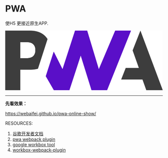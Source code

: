 # PWA

使H5 更接近原生APP.

![](/screenshot/PWA.png)

---

**先看效果：**

https://webaifei.github.io/pwa-online-show/

RESOURCES:  
1. [谷歌开发者文档](https://developers.google.com/web/fundamentals/primers/service-workers/lifecycle)  
2. [pwa webpack plugin](https://github.com/NekR/offline-plugin/blob/HEAD/docs/options.md)  
3. [google workbox tool](https://developers.google.com/web/tools/workbox/)  
4. [workbox-webpack-plugin](https://www.npmjs.com/package/workbox-webpack-plugin)

